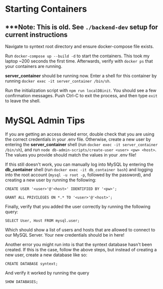 # Starting Containers

## ***Note: This is old. See `./backend-dev` setup for current instructions

Navigate to syntext root directory and ensure docker-compose file exists.

Run `docker-compose up --build -d` to start the containers. This took my laptop ~200 seconds the first time. Afterwards, verify with `docker ps` that your containers are running. 

**server_container** should be running now. Enter a shell for this container by running `docker exec -it server_container /bin/sh`.  

Run the initialization script with `npm run localDBinit`. You should see a few confirmation messages. Push Ctrl-C to exit the process, and then type `exit` to leave the shell.

# MySQL Admin Tips

If you are getting an access denied error, double check that you are using the correct credentials in your .env file. Otherwise, create a new user by entering the **server_container** shell (run `docker exec -it server_container /bin/sh`), and run `node db-admin-scripts/create-user <user> <pw> <host>`. The values you provide should match the values in your .env file!

If this still doesn't work, you can manually log into MySQL by entering the **db_container** shell (run `docker exec -it db_container bash`) and logging into the root account (`mysql -u root -p`, followed by the password), and creating a new user by running the following:

`CREATE USER '<user>'@'<host>' IDENTIFIED BY '<pw>';`

`GRANT ALL PRIVILEGES ON *.* TO '<user>'@'<host>';`

Finally, verify that you added the user correctly by running the following query:

`SELECT User, Host FROM mysql.user;`

Which should show a list of users and hosts that are allowed to connect to our MySQL Server. Your new credentials should be in here!


Another error you might run into is that the syntext database hasn't been created. If this is the case, follow the above steps, but instead of creating a new user, create a new database like so:

`CREATE DATABASE syntext;`

And verify it worked by running the query

`SHOW DATABASES;`